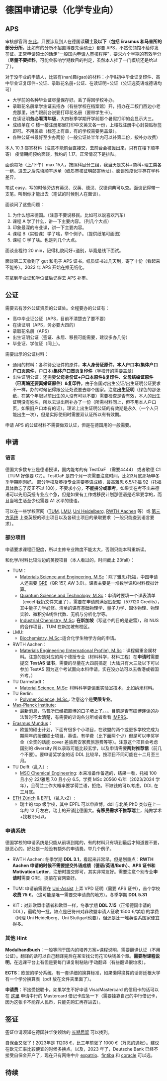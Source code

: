 # 德国申请记录（化学专业向）

## APS

审核部官网 [在此](https://www.aps.org.cn/zh/)。只要涉及到人在德国读**硕士及以下**（**包括 Erasmus 和马普所的部分分所**，比如有的分所不招直博要先读硕士）都要 APS，不然使领馆不给你发签证。正常申请硕士的话走“[一般国内申请人审核程序](https://www.aps.org.cn/zh/verfahren-und-services-deutschland/chinaverfahren)”，要求六个学期的有效学分（**尽量不要挂科**，可能会影响学期数目的判定，虽然本人挂了一门概统还是给过了）。

对于没毕业的申请人，比较有(nan)趣(gao)的材料：小学&初中毕业证复印件、高中毕业证复印件+公证、录取花名册+公证、在读证明+公证（公证选英语或德语均可）

- 大学前的各种毕业证尽量保存好。丢了得回学校补办。
- 录取花名册拿学生证去招办（有些学校在档案馆）开，招办在二校门西边小老虎那里，进门跟前台说要打印花名册（要带学生卡）。
- 在读证明**务必看清年级**，大四秋季学期开学前那个暑假打印的会显示大三。
- 成绩单在 C 楼一楼注册那里打印中文英文各一份，上楼找注册中心封袋贴标签即可。不用盖章（标签上有章，有的学校需要另盖章）。
- 各种公证书最好至少办两份（一般公证处半年内可以补第二份，按补办收费）

本人 10.3 邮寄材料（注意不能前台直接交，去前台会被轰出来，只有在楼下顺丰寄）
疫情期间预约面谈，我约的 1.17。正常情况下是排队。

面谈每场（上/下午）max 15人，按照科目分三组，我当天是文科+商科+理工类各一组。进去之后先填顺丰运单（纸质审核证明邮寄地址）。面谈难度似乎存在学科差异。

笔试 easy，写的时候旁边有英汉、汉英、德汉、汉德词典可以查。面谈记得带一支笔。叫到你才能出去（笔试的时候别人在面谈）。

面谈问了这些问题：

1. 为什么想来德国。（注意不要说移民。比如可以说喜欢汽车）
2. 课程 A 学了什么，讲一下主要内容。（列几个大点）
3. 印象最深的专业课，讲一下主要内容。
4. 课程 B（实验课）学了啥，举个例子。（提供纸笔可画图）
5. 课程 C 学了啥。也是列几个大点。

面谈全程约 20 min，记得礼貌问好+道别，毕竟是线下面试。

面谈第二天收到了 gut 和电子 APS 证书。纸质证书过几天到，寄了十份（看起来不能补）。2022 年 APS 开始在推无纸化。

在拿到毕业证和学位证后记得去 APS 补审。

## 公证

需要去有涉外公证资质的公证处。全程要办的公证有：

- 高中毕业证公证（APS，目前不清楚去了要不要）
- 在读证明（APS，务必要大四的）
- 录取花名册（APS）
- 出生证明公证（签证、永居、移民可能需要，建议多办几份）
- 毕业证、学位证（同上）。

需要出示的公证材料：

- 通用的材料：各种待公证件的原件，**本人身份证原件**，**本人户口本/集体户口户口页原件**，户口本/**集体户口首页复印件**（学校开的需要盖章）
- 出生证明公证：还需要**父母身份证+户口本原件&复印件**、**父母结婚证原件（已离婚还要离婚证原件）&复印件**。由于各国对出生公证/出生证明公证要求不一样，办的时候记得跟公证处说要去哪个国家。注意**出生证明**（绿色的那张纸，在某个年限以前出生的人没有可以不要）需要检查是否有效，本人的出生证明没有姓名，所以去派出所补办了一份（所需材料同上，但不用本人户口页，如果旧户口本有的话）。理论上出生证明公证的有效期是永久（一个人只能出生一次），但是实际使用时需要双认证所以有有效期。

申请 APS 的公证材料不需要做双认证，但是在德国用的一般需要。

## 申请

### 语言

德国大多数专业是德语授课，国内能考的有 TestDaF （需要4444） 或者歌德 C1（TUM 好像要 C2）。TestDaF 是四个月一次需要注意时间，比如3月底那场申冬季学期刚刚好。
部分学校及英授专业需要英语成绩，最高雅思 6.5/托福 92（托福具体数忘了反正不过 100），不要求小分，**不能拼分或家考**。如果实在考不出来德语可以先用英授专业应个急，但是如果有工作或移民计划那德语是迟早要学的，而且当地生活至少也需要 A1 水平的德语。

可以在一些学校官网（[TUM](https://www.tum.de/en/studies/degree-programs#languageProficiency=4), [LMU](https://www.lmu.de/en/study/all-degrees-and-programs/international-degree-programs/index.html#st_link_list__master), [Uni Heidelberg](https://www.uni-heidelberg.de/en/study/fields-of-study/master), [RWTH Aachen](https://www.rwth-aachen.de/go/id/csei/lidx/1) 等）或 [第三方系统](https://programs.studying-in-germany.org/master-degree/?language=english) 上查英授的硕士项目以及各硕士项目的录取要求（一般只能查到语言要求）。

### 部分项目

申请要求课程匹配度，所以主修专业跨度不能太大，否则只能本科重新读。

和化学/材料比较沾边的英授项目（本人看过的，时间截止 23fall）：

- TUM：
  - [Materials Science and Engineering, M.Sc](https://www.tum.de/en/studies/degree-programs/detail/materials-science-and-engineering-master-of-science-msc)：除了雅思/托福，中国申请人还需要 [GRE](https://www.tum.de/en/studies/application/application-info-portal/special-conditions-for-certain-countries/)（QR 157, AW 3.0）。课表主要是一堆数学课和材料模拟计算。
  - [Quantum Science and Technology, M.Sc](https://www.ph.tum.de/academics/msc/qst/apply/?language=en)：申请时要填一个课表清单（excel 我扔文件夹里了），需要在申请前满足匹配度（57/120 Credits），其中量子力学必修。清单的课有基础物理学、量子力学、固体物理、物理实验、微积分&线性代数、无机与分析化学等。
  - [Industrial Chemistry, M.Sc](https://www.tum.de/en/studies/degree-programs/detail/industrial-chemistry-master-of-science-msc/): **在新加坡**（写这个的目的是避雷），和 NUS 的合作项目。TUM 在新加坡有校区。
- LMU:
  - [Biochemistry, M.Sc](https://www.genzentrum.uni-muenchen.de/study-program/master/index.html)::适合化学生物学方向的申请。
- RWTH Aachen：
  - [Materials Engineering (International Profile), M.Sc](https://www.rwth-aachen.de/cms/root/studium/Vor-dem-Studium/Studiengaenge/Liste-Aktuelle-Studiengaenge/Studiengangbeschreibung/~omse/Materials-Engineering-M-Sc/)：课程偏重金属材料。注意的是对应的两个德授专业（材料科学，材料工程）在**申请时**需要提交 **TestAS 证书**，需要的尽量在大四前搞定（大陆只有大三及以下可以参加 TestAS 因为这个考试面向本科申请。实在没办法可以去香港或者国外考。）
- TU Darmstadt：
  - [Material Science, M.Sc](https://www.tu-darmstadt.de/studieren/studieninteressierte/studienangebot_studiengaenge/studiengang_183552.de.jsp): 材料科学更偏重实验室技术，比如纳米材料。
- TU Berlin: 
  - [Polymer Science, M.Sc.](https://www.tu.berlin/en/studying/study-programs/all-programs-offered/study-course/polymer-science-m-sc): 注意这个是**受限专业**。
- [Max-Planck Institute](https://www.mpg.de/institute): 
  - 最新消息，马普所已经把直博的口子堵上了。。。目前是否有硕博连读的办法暂时不太清楚，有需要的详询各分所或者看看 [IMPRS](https://www.imprs-cms.mpg.de/)。
- [Erasmus Mundus](https://www.eacea.ec.europa.eu/scholarships/erasmus-mundus-catalogue_en)：
  - 欧盟的硕士计划，下面有很多个小项目，在欧盟的两个或更多学校完成为期两年的授课硕士项目。英语。有学费（比下面两个少）但是可以申奖学金（全奖的话能 cover 差旅费安家费旅游费等等）。注意这个项目会考虑国别的 diversity 所以录取可能比较玄学，以及申请需要**两封推荐信**（前几个不要）。要申请奖学金的话 DDL 比较早，按项目不同可能在十二月至三月。
- TU Delft（乱入）:
  - [MSC Chemical Engineering](https://www.tudelft.nl/en/education/programmes/masters/chemical-engineering/msc-chemical-engineering/): 本来准备作备选的，结果一看，托福 100 且小分 22/雅思 7.0 且小分 6.5，学费 MSc 20560 €/年（2023/2024 学年），且荷兰工作大概率要学荷兰语，拒绝。不缺钱的可以考虑。DDL 在三月底。
- [ETH Zürich](https://ethz.ch/en.html) & [EPFL](https://www.epfl.ch/en/)（乱入x2）:
  - 瑞士的 top 级学校，其中 EPFL 可以申直博。ddl 与北美 PhD 类似在上一年的 12 月左右。瑞士的开销比德国大。**有移民需求不推荐瑞士**，纯做学术+找教职可以。

### 申请系统

德国学校的申请系统是只能从前填到尾的，有的材料只有填到最后才知道要不要，挺恶心的。好处是一般没有额外的申请费。举几个例子。

- RWTH Aachen: 冬季学期 **DDL 3.1**，看起来非常早。但是划重点：**RWTH Aachen 申请的时候不需要提交外语成绩（德语/英语/Both）、APS 证书和 Motivation Letter**，注册时提交即可，其实非常友好。需要注意个别专业**申请时**需要 GRE，提前在官网查好。

- TUM: 申请前需要在 [Uni-Assist](https://www.uni-assist.de/) 上弄 VPD 证明（需要 APS 证书），首个学校 **收费 75 €**。（这可能是唯一需要交申请费的地方）。冬季学期 **DDL 5.31**

- KIT：对非欧盟申请者和欧盟一样，冬季学期 **DDL 7.15**（正常德国申请的 DDL），最晚的一批。缺点是巴符州对非欧盟申请人征收 1500 €/学期 的学费（同理 Uni Heidelberg、Uni Stuttgart也要），但还是比一堆英语系国家便宜得多。

### 其他 Hint

**Modulhandbuch**：一般等同于国内的培养方案+课程说明，需要翻译认证（不用公证）。翻译的话可以自己翻译完后在某宝找公司花10块钱盖个章。**需要附课程说明**，在选课平台上有但是要每门课复制粘贴/手动翻译（有些翻译很垃圾）。

**ECTS**：欧盟的学分系统。有一套详细的换算标准，如果懒得换算的话哥廷根大学有一个学分换算表（pdf 放在文件夹里面了）。

**申请费**：不接受银联卡。如果学生不好申请 Visa/Mastercard 的信用卡的话可以在 [这里](https://cloud.bankofchina.com/sh/api/net/common/url/adr?id=kuajinggomastercard) 申请中行的 Mastercard 借记卡应急一下（需要挂靠自己的中行借记卡，因为这张卡不能存人民币，只能先购汇再存进去）。

## 签证

签证申请须知在德国驻华使领馆的 [长期居留](https://china.diplo.de/cn-zh/service/visa-einreise/nationales-visum/1345434) 可以找到。

自保金又涨了！2023年是 11208 €，比三年前涨了 1000 €（万恶的通胀）。建议在欧元汇率比较便宜的时候多换点。以及，2023 年了，Deutsche Bank 已经不接受自保金开户了，现在只有网络中介
[expatrio](https://www.expatrio.com/)、[fintiba](https://www.fintiba.com/) 和 [coracle](https://www.coracle.de/) 可以选。

## 待续

